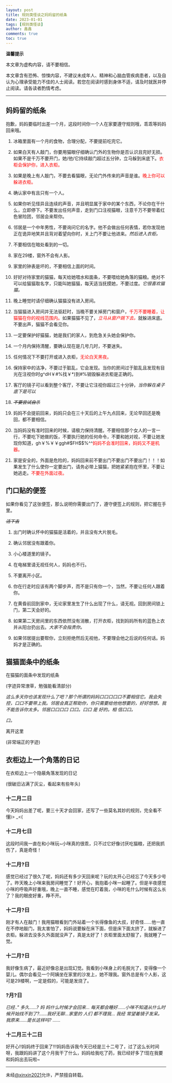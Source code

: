 ```yaml
---
layout: post
title: 规则类怪谈之妈妈留的纸条
date: 2023-01-01
tags: [规则类怪谈]
author: 鑫鑫
comments: true
toc: true
---
```


**温馨提示**

本文章为虚构内容，请不要相信。

本文章含有恐怖、惊悚内容，不建议未成年人、精神和心脑血管疾病患者，以及自认为心理承受能力不佳的人士阅读。若您在阅读时感到身体不适，请及时就医并停止阅读。请各读者酌情考虑。

<!-- more -->

---

## 妈妈留的纸条

抱歉，妈妈要临时出差一个月，这段时间你一个人在家要遵守规则哦，乖乖等妈妈回来哦。

1. 冰箱里面有一个月的食物，合理分配，不要提前吃完它。

2. 如果白天有人敲门，你要用猫眼仔细确认门外的生物你是否认识且完好无损。如果不是千万不要开门，她/他/它持续敲门超过五分钟，立马躲到床底下。<font color="red">衣柜会保护你，进入衣柜。</font>

3. 如果是晚上有人敲门，不要去看猫眼，无论门外传来的声音是谁。<font color="red">晚上你可以躲进衣柜。</font>

4. 确认家中有且只有一个人。

5. 如果你听见怪异且连续的声音，并且明显属于家中的某个东西，不论你在干什么，立即停下。不要发出任何声音，走到门口注视猫眼，注意千万不要带着红色冒险团，邻居会来帮你。

6. 邻居是一个中年男性，不要询问它的名字。他不会做出任何表情，若你发现他正在诡异地笑并且背对着望向你时，关上门不要让他进来。*然后进入衣柜。*

7. 不要相信在暗处看到的一切。

8. 家在29楼，窗外不会有人影。

9. 家里的钟表是坏的，不要相信上面的时间。

10. 好好对待家里的猫猫，每天给她喂水和面条，不要喂给她角落的猫粮。绝对不可以给猫猫取名字，只能叫她猫猫，每天适当抚摸她，不要过度。*它很喜欢猫猫。*

11. 晚上睡觉时请仔细确认猫猫没有进入房间。

12. 当猫猫进入房间并无法驱赶时，当晚不要关掉房门和窗户，<font color="red">千万不要睡着，让猫猫在你的视线范围内。</font>如果猫猫不见了，<i><font color="red">立马从窗户跳下去。</font></i>就躲进床底。不要出声，猫猫不会看见你。

13. 一定要保护好猫猫，她是我们的家人，到危急关头她会保护你。

14. 一个月内保持清醒，要确认现在是几号几时，不要迷失。

15. 任何情况下不要打开或进入衣柜，<font color="red">无论白天黑夜。</font>

16. 保持家中的洁净，不要过于脏乱，它会发现。当你的房间过于脏乱且发现有目光在注视你时g^dH￥#%找￥\*)到#%销毁躲进衣柜是正确的。

17. 客厅的镜子可以看到整个客厅，不要让它注视你超过三十分钟，*当你躲在桌子底下是可以*

18. ~~*不要尝试自杀*~~

19. 妈妈不会提前回来，妈妈只会在三十天后的上午九点回来，无论早回还是晚回，都不要相信。

20. 当妈妈没有准时回来的时候，请极力保持清醒。不要相信那个女人的一言一行，不要吃下她做的饭，不要执行她的任何命令，不要和她对视，不要让她发现你知道，gh￥%￥￥ggh#\$FH\$\$%^^<font color="red">妈妈不会准时回来，妈妈又不是机器。</font>

21. 家是安全的，外面是危险的，妈妈回来前不要出门不要出门不要出门！！！如果发生了什么使你一定要出门，请务必带上猫猫，把她紧紧抱在怀里，不要让她逃走。<font color="red">不要在外面过夜。</font>

## 门口贴的便签

如果你看见了这张便签，那么说明你需要出门了，遵守便签上的规则，把它握在手里。

~~*活下去*~~

1. 出门时确认怀中的猫猫是活着的，并且没有大片脱毛。

2. 确认邻居没有跟着你。

3. 小心楼道里的镜子。

4. 在电梯里请无视任何人，妈妈也不行。

5. 不要离开小区。

6. 你在行走时应该有两个脚步声，而不是只有你一个，当然，不要让任何人跟着你。

7. 在黄昏前回到家中，无论家里发生了什么出现了什么，请无视。回到房间锁上门，第二天会好的。

8. 如果第二天房间里的东西依然没有消散，打开衣柜，找到妈妈所有的蓝色上衣并从阳台扔出去。*大家不会指责你。*

9. 如果邻居提出要帮你，立刻拒绝然后无视他，不要理会他之后说的任何话。妈妈才是正确的。

## 猫猫面条中的纸条

在猫猫的面条中发现的纸条

(字迹异常潦草，勉强能看清部分)

*这么多天你也该发现什么了吧？那个所谓的妈妈口口口口口不要相信它。我会失控，口口不要带上我。邻居会真正帮助你，你只需要给他他想要的，好好想想。我不能告诉你太多。邻居口口口口 口口。口口 是 好的。相 信口口。*

*口。*

离开这里

(非常端正的字迹)

## 衣柜边上一个角落的日记

在衣柜边上一个隐蔽角落发现的日记

(很破旧沾满了灰尘，看起来有些年头)

### 十二月二日

今天妈妈出差了呢，要三十天才会回家，还写了一些莫名其妙的规则，完全看不懂\)> \_<\(

### 十二月七日

这段时间我一直在和小咪玩\~小咪真的很乖，只不过它好像讨厌吃猫粮，还把我抓伤了，真是奇怪！

### 十二月?日

感觉已经过了很久了呢，妈妈还有多少天回来呢？玩的太开心已经忘了今天多少号了。昨天晚上小咪来我房间睡觉了！好开心，我抱着小咪一起睡了。但是半夜感觉小咪的呼吸声好重哦，晚上一直不睡，感觉在盯着我，小咪的毛什么时候有这么长了？我的眼皮好重，睁不开。

### 十二月?日

刚才有人在敲门！我用猫眼看到门外站着一个长得像鱼的大叔，好奇怪……他一直在不停地敲门，我太害怕了，妈妈说要躲在床下面，但是床下面太挤了，就躲进了衣柜。躲进去没多久外面就没声了，真是太好了！衣柜里面太舒服了，我就睡了一觉。

### 十二月?日

我好像生病了，最近好像总是出现幻觉。我看到小咪身上的毛脱光了，变得像一个婴儿。偶尔会看见一个阿姨坐在家里的沙发上，她不理我。窗外总是有个人影，这可是29楼啊，一定是假的，可能是发烧了。

### ?月?日

*已经.." 多久……? 妈 妈什么时候才会回来… 每天都会睡好……小咪不知道从什么时候开始找不到了?……我好无聊…家里的 人们 都不理我… 我经 常望着镜子发呆。我原来……是长这样吗? ……*

### 十二月三十二日

好开心!!妈妈终于回来了!!!妈妈告诉我今天已经是三十二号了，过了这么长时间呀，我跟妈妈讲了这个月我干了什么，妈妈给我吃了药，我已经好多了!现在我要和妈妈出去玩啦\~

---

未经[@xinxin2021](mailto:blog@xinxin2021.tk)允许，严禁擅自转载。
